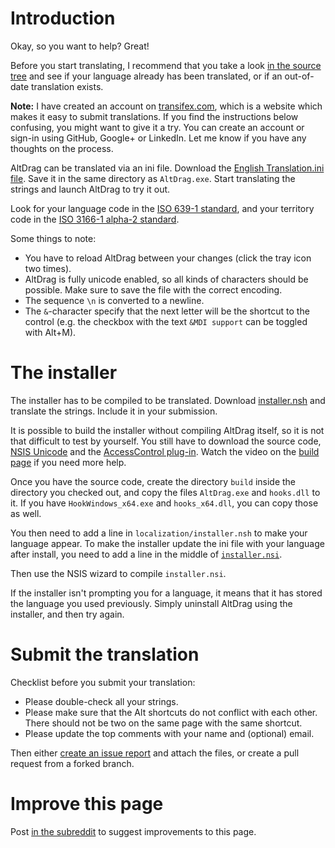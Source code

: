 # Introduction

Okay, so you want to help? Great!

Before you start translating, I recommend that you take a look [in the source tree](https://github.com/stefansundin/altdrag/tree/master/localization) and see if your language already has been translated, or if an out-of-date translation exists.

**Note:** I have created an account on [transifex.com](https://www.transifex.com/projects/p/altdrag/), which is a website which makes it easy to submit translations. If you find the instructions below confusing, you might want to give it a try. You can create an account or sign-in using GitHub, Google+ or LinkedIn. Let me know if you have any thoughts on the process.

AltDrag can be translated via an ini file. Download the [English Translation.ini file](https://raw.githubusercontent.com/stefansundin/altdrag/master/localization/en_US/Translation.ini). Save it in the same directory as `AltDrag.exe`. Start translating the strings and launch AltDrag to try it out.

Look for your language code in the [ISO 639-1 standard](http://en.wikipedia.org/wiki/List_of_ISO_639-2_codes), and your territory code in the [ISO 3166-1 alpha-2 standard](http://en.wikipedia.org/wiki/ISO_3166-1_alpha-2#Officially_assigned_code_elements).

Some things to note:
  * You have to reload AltDrag between your changes (click the tray icon two times).
  * AltDrag is fully unicode enabled, so all kinds of characters should be possible. Make sure to save the file with the correct encoding.
  * The sequence `\n` is converted to a newline.
  * The `&`-character specify that the next letter will be the shortcut to the control (e.g. the checkbox with the text `&MDI support` can be toggled with Alt+M).


# The installer

The installer has to be compiled to be translated. Download [installer.nsh](https://raw.githubusercontent.com/stefansundin/altdrag/master/localization/en_US/installer.nsh) and translate the strings. Include it in your submission.

It is possible to build the installer without compiling AltDrag itself, so it is not that difficult to test by yourself. You still have to download the source code, [NSIS Unicode](http://code.google.com/p/unsis/downloads/list) and the [AccessControl plug-in](http://nsis.sourceforge.net/AccessControl_plug-in). Watch the video on the [build page](build.md) if you need more help.

Once you have the source code, create the directory `build` inside the directory you checked out, and copy the files `AltDrag.exe` and `hooks.dll` to it. If you have `HookWindows_x64.exe` and `hooks_x64.dll`, you can copy those as well.

You then need to add a line in `localization/installer.nsh` to make your language appear. To make the installer update the ini file with your language after install, you need to add a line in the middle of [`installer.nsi`](https://github.com/stefansundin/altdrag/blob/bdd76dd0ac6d24e447d43c7d378d8c13f17a3099/installer.nsi#L229).

Then use the NSIS wizard to compile `installer.nsi`.

If the installer isn't prompting you for a language, it means that it has stored the language you used previously. Simply uninstall AltDrag using the installer, and then try again.


# Submit the translation

Checklist before you submit your translation:
  * Please double-check all your strings.
  * Please make sure that the Alt shortcuts do not conflict with each other. There should not be two on the same page with the same shortcut.
  * Please update the top comments with your name and (optional) email.

Then either [create an issue report](https://github.com/stefansundin/altdrag/issues/new?labels[]=translation&title=Swedish%20(se-SE)&body=-%20[%20]%20I%20have%20double-checked%20all%20strings%0A-%20[%20]%20I%20have%20double-checked%20the%20Alt-shortcuts%0A-%20[%20]%20I%20have%20updated%20the%20top%20comments%20with%20my%20name%20and%20(optional)%20email%0A-%20[%20]%20I%20have%20attached%20the%20files) and attach the files, or create a pull request from a forked branch.


# Improve this page

Post [in the subreddit](http://www.reddit.com/r/stefansundin/) to suggest improvements to this page.
